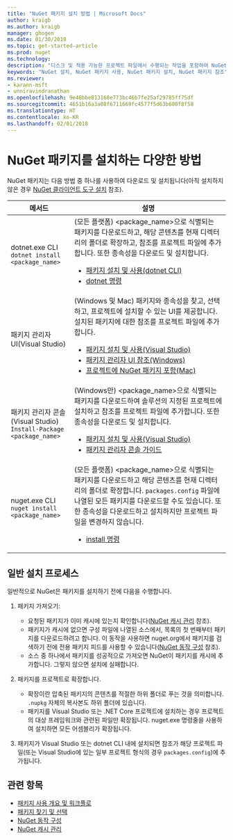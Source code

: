 ```yaml
---
title: "NuGet 패키지 설치 방법 | Microsoft Docs"
author: kraigb
ms.author: kraigb
manager: ghogen
ms.date: 01/30/2018
ms.topic: get-started-article
ms.prod: nuget
ms.technology: 
description: "디스크 및 적용 가능한 프로젝트 파일에서 수행되는 작업을 포함하여 NuGet 패키지를 프로젝트에 설치하는 프로세스를 설명합니다."
keywords: "NuGet 설치, NuGet 패키지 사용, NuGet 패키지 설치, NuGet 패키지 참조"
ms.reviewer:
- karann-msft
- unniravindranathan
ms.openlocfilehash: 9e48bbe813168e773bc46b7fe25af29785ff75df
ms.sourcegitcommit: 4651b16a3a08f6711669fc4577f5d63b600f8f58
ms.translationtype: HT
ms.contentlocale: ko-KR
ms.lasthandoff: 02/01/2018
---
```

# <a name="different-ways-to-install-a-nuget-package"></a>NuGet 패키지를 설치하는 다양한 방법

NuGet 패키지는 다음 방법 중 하나를 사용하여 다운로드 및 설치됩니다(아직 설치하지 않은 경우 [NuGet 클라이언트 도구 설치](../install-nuget-client-tools.md) 참조).

| 메서드 | 설명 |
| --- | --- |
| dotnet.exe CLI<br/>`dotnet install <package_name>` | (모든 플랫폼) \<package_name\>으로 식별되는 패키지를 다운로드하고, 해당 콘텐츠를 현재 디렉터리의 폴더로 확장하고, 참조를 프로젝트 파일에 추가합니다. 또한 종속성을 다운로드 및 설치합니다.<ul><li>[패키지 설치 및 사용(dotnet CLI)](../quickstart/install-and-use-a-package-using-the-dotnet-cli.md)</li><li>[dotnet 명령](../tools/dotnet-commands.md)</li></ul> |
| 패키지 관리자 UI(Visual Studio) | (Windows 및 Mac) 패키지와 종속성을 찾고, 선택하고, 프로젝트에 설치할 수 있는 UI를 제공합니다. 설치된 패키지에 대한 참조를 프로젝트 파일에 추가합니다.<ul><li>[패키지 설치 및 사용(Visual Studio)](../quickstart/install-and-use-a-package-in-visual-studio.md)</li><li>[패키지 관리자 UI 참조(Windows)](../tools/package-manager-ui.md)</li><li>[프로젝트에 NuGet 패키지 포함(Mac)](/visualstudio/mac/nuget-walkthrough)</li></ul> |
| 패키지 관리자 콘솔(Visual Studio)<br/>`Install-Package <package_name>` | (Windows만) \<package_name\>으로 식별되는 패키지를 다운로드하여 솔루션의 지정된 프로젝트에 설치하고 참조를 프로젝트 파일에 추가합니다. 또한 종속성을 다운로드 및 설치합니다.<ul><li>[패키지 설치 및 사용(Visual Studio)](../quickstart/install-and-use-a-package-in-visual-studio.md)</li><li>[패키지 관리자 콘솔 가이드](../tools/package-manager-console.md)</li></ul> |
| nuget.exe CLI<br/>`nuget install <package_name>` | (모든 플랫폼) \<package_name\>으로 식별되는 패키지를 다운로드하고 해당 콘텐츠를 현재 디렉터리의 폴더로 확장합니다. `packages.config` 파일에 나열된 모든 패키지를 다운로드할 수도 있습니다. 또한 종속성을 다운로드하고 설치하지만 프로젝트 파일을 변경하지 않습니다.<ul><li>[install 명령](../tools/cli-ref-install.md)</li></ul> |

## <a name="general-install-process"></a>일반 설치 프로세스

일반적으로 NuGet은 패키지를 설치하기 전에 다음을 수행합니다.

1. 패키지 가져오기:
    - 요청된 패키지가 이미 캐시에 있는지 확인합니다([NuGet 캐시 관리](managing-the-nuget-cache.md) 참조).
    - 패키지가 캐시에 없으면 구성 파일에 나열된 소스에서, 목록의 첫 번째부터 패키지를 다운로드하려고 합니다. 이 동작을 사용하면 nuget.org에서 패키지를 검색하기 전에 전용 패키지 피드를 사용할 수 있습니다([NuGet 동작 구성](configuring-nuget-behavior.md) 참조).
    - 소스 중 하나에서 패키지를 성공적으로 가져오면 NuGet이 패키지를 캐시에 추가합니다. 그렇지 않으면 설치에 실패합니다.

1. 패키지를 프로젝트로 확장합니다.
    - 확장이란 압축된 패키지의 콘텐츠를 적절한 하위 폴더로 푸는 것을 의미합니다. `.nupkg` 자체의 복사본도 하위 폴더에 있습니다.
    - 패키지를 Visual Studio 또는 .NET Core 프로젝트에 설치하는 경우 프로젝트의 대상 프레임워크와 관련된 파일만 확장됩니다. nuget.exe 명령줄을 사용하여 설치하면 모든 어셈블리가 확장됩니다.

1. 패키지가 Visual Studio 또는 dotnet CLI 내에 설치되면 참조가 해당 프로젝트 파일(또는 Visual Studio에 있는 일부 프로젝트 형식의 경우 `packages.config`)에 추가됩니다.

## <a name="related-topics"></a>관련 항목

- [패키지 사용 개요 및 워크플로](../consume-packages/overview-and-workflow.md)
- [패키지 찾기 및 선택](../consume-packages/finding-and-choosing-packages.md)
- [NuGet 동작 구성](../consume-packages/configuring-nuget-behavior.md)
- [NuGet 캐시 관리](managing-the-nuget-cache.md)
